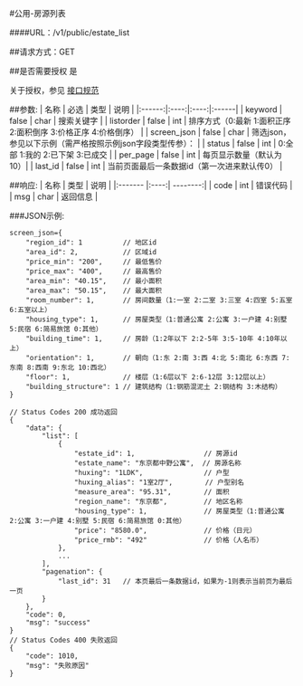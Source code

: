 #公用-房源列表

####URL：/v1/public/estate_list

##请求方式：GET

##是否需要授权
是

关于授权，参见 [接口规范][1]

##参数:
| 名称 | 必选 | 类型 | 说明 |
|:------:|:----:|:----:|:------|
| keyword | false | char | 搜索关键字 |
| listorder | false | int | 排序方式（0:最新 1:面积正序 2:面积倒序 3:价格正序 4:价格倒序） |
| screen_json | false | char | 筛选json，参见以下示例（需严格按照示例json字段类型传参）： |
| status | false | int | 0:全部 1:我的 2:已下架 3:已成交 |
| per_page | false | int | 每页显示数量（默认为10）|
| last_id  | false | int | 当前页面最后一条数据id（第一次进来默认传0） |

##响应:
| 名称  | 类型  | 说明 |
|:------- |:----:| --------:|
| code    | int  |  错误代码 |
| msg     | char |  返回信息 |

###JSON示例:
```
screen_json={
    "region_id": 1          // 地区id 
    "area_id": 2,           // 区域id 
    "price_min": "200",     // 最低售价
    "price_max": "400",     // 最高售价
    "area_min": "40.15",    // 最小面积
    "area_max": "50.15",    // 最大面积
    "room_number": 1,       // 房间数量（1:一室 2:二室 3:三室 4:四室 5:五室 6:五室以上）
    "housing_type": 1,      // 房屋类型（1:普通公寓 2:公寓 3:一户建 4:别墅 5:民宿 6:简易旅馆 0:其他）
    "building_time": 1,     // 房龄（1:2年以下 2:2-5年 3:5-10年 4:10年以上）
    "orientation": 1,       // 朝向（1:东 2:南 3:西 4:北 5:南北 6:东西 7:东南 8:西南 9:东北 10:西北）
    "floor": 1,             // 楼层（1:6层以下 2:6-12层 3:12层以上）
    "building_structure": 1 // 建筑结构（1:钢筋混泥土 2:钢结构 3:木结构）
}

// Status Codes 200 成功返回
{
    "data": {
        "list": [
            {
                "estate_id": 1,                 // 房源id
                "estate_name": "东京都中野公寓",  // 房源名称
                "huxing": "1LDK",               // 户型
                "huxing_alias": "1室2厅",        // 户型别名
                "measure_area": "95.31",        // 面积
                "region_name": "东京都",         // 地区名称
                "housing_type": 1,              // 房屋类型（1:普通公寓 2:公寓 3:一户建 4:别墅 5:民宿 6:简易旅馆 0:其他）
                "price": "8580.0",              // 价格（日元）
                "price_rmb": "492"              // 价格（人名币）
            },
            ...
        ],
        "pagenation": {
            "last_id": 31   // 本页最后一条数据id，如果为-1则表示当前页为最后一页
        }
    },
    "code": 0,
    "msg": "success"
}
// Status Codes 400 失败返回
{
    "code": 1010,
    "msg": "失败原因"
}
```
[1]: ../read/auth.html